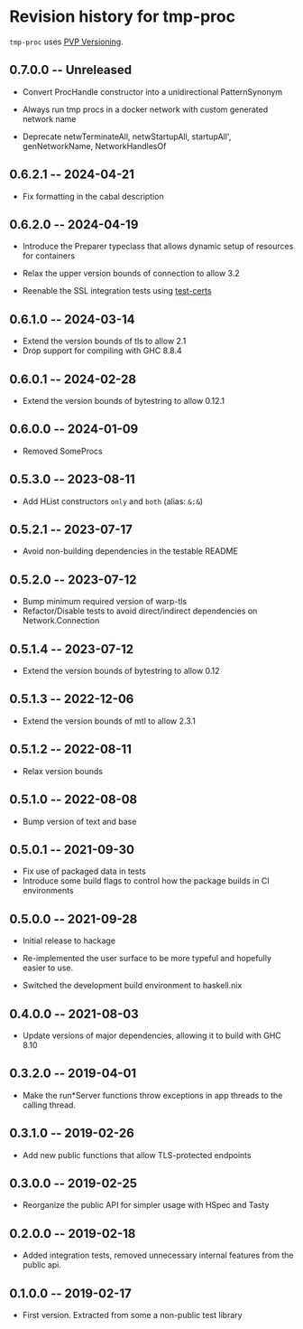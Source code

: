 # Revision history for tmp-proc

`tmp-proc` uses [PVP Versioning][1].

## 0.7.0.0 -- Unreleased

* Convert ProcHandle constructor into a unidirectional PatternSynonym

* Always run tmp procs in a docker network with custom generated network name

* Deprecate netwTerminateAll, netwStartupAll, startupAll', genNetworkName,
  NetworkHandlesOf

## 0.6.2.1 -- 2024-04-21

* Fix formatting in the cabal description

## 0.6.2.0 -- 2024-04-19

* Introduce the Preparer typeclass that allows dynamic setup of resources for
  containers

* Relax the upper version bounds of connection to allow 3.2

* Reenable the SSL integration tests using [test-certs][2]

## 0.6.1.0 -- 2024-03-14

* Extend the version bounds of tls to allow 2.1
* Drop support for compiling with GHC 8.8.4

## 0.6.0.1 -- 2024-02-28

* Extend the version bounds of bytestring to allow 0.12.1

## 0.6.0.0 -- 2024-01-09

* Removed SomeProcs

## 0.5.3.0 -- 2023-08-11

* Add HList constructors `only` and `both` (alias: `&:&`)

## 0.5.2.1 -- 2023-07-17

* Avoid non-building dependencies in the testable README

## 0.5.2.0 -- 2023-07-12

* Bump minimum required version of warp-tls
* Refactor/Disable tests to avoid direct/indirect dependencies on
  Network.Connection

## 0.5.1.4 -- 2023-07-12

* Extend the version bounds of bytestring to allow 0.12

## 0.5.1.3 -- 2022-12-06

* Extend the version bounds of mtl to allow 2.3.1

## 0.5.1.2 -- 2022-08-11

*  Relax version bounds

## 0.5.1.0 -- 2022-08-08

* Bump version of text and base

## 0.5.0.1 -- 2021-09-30

* Fix use of packaged data in tests
* Introduce some build flags to control how the package builds in CI environments


## 0.5.0.0 -- 2021-09-28

* Initial release to hackage

* Re-implemented the user surface to be more typeful and hopefully easier to use.

* Switched the development build environment to haskell.nix

## 0.4.0.0 -- 2021-08-03

* Update versions of major dependencies, allowing it to build with GHC 8.10

## 0.3.2.0 -- 2019-04-01

* Make the run*Server functions throw exceptions in app threads to the calling
  thread.

## 0.3.1.0 -- 2019-02-26

* Add new public functions that allow TLS-protected endpoints

## 0.3.0.0 -- 2019-02-25

* Reorganize the public API for simpler usage with HSpec and Tasty


## 0.2.0.0 -- 2019-02-18

* Added integration tests, removed unnecessary internal features from the public
  api.

## 0.1.0.0 -- 2019-02-17

* First version. Extracted from some a non-public test library

[1]: https://pvp.haskell.org
[2]: https://hackage.haskell.org/package/test-certs
